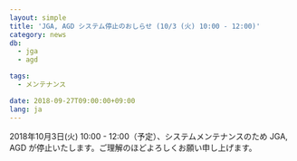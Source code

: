 ```yaml
---
layout: simple
title: 'JGA, AGD システム停止のおしらせ (10/3 (火) 10:00 - 12:00)'
category: news
db:
  - jga
  - agd

tags:
  - メンテナンス

date: 2018-09-27T09:00:00+09:00
lang: ja
---
```


<p>2018年10月3日(火) 10:00 - 12:00（予定）、システムメンテナンスのため JGA, AGD が停止いたします。ご理解のほどよろしくお願い申し上げます。</p>
